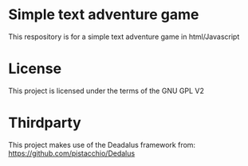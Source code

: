 # Simple text adventure game

This respository is for a simple text adventure game in html/Javascript

# License

This project is licensed under the terms of the GNU GPL V2

# Thirdparty

This project makes use of the Deadalus framework from: https://github.com/pistacchio/Dedalus

